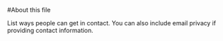 #About this file
<p>List ways people can get in contact. You can also include email privacy if providing contact information. </p>
